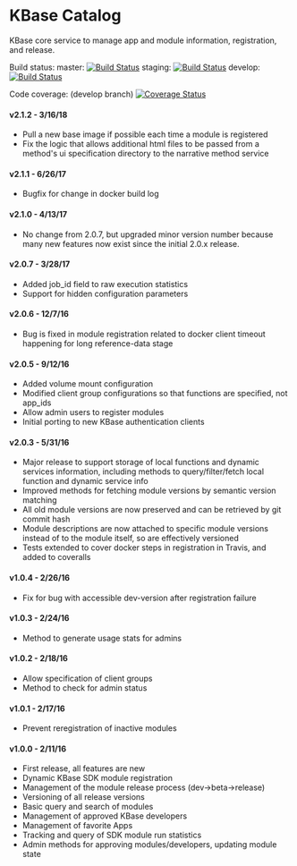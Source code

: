 # KBase Catalog

KBase core service to manage app and module information, registration, and release.

Build status:
master:  [![Build Status](https://travis-ci.org/kbase/catalog.svg?branch=master)](https://travis-ci.org/kbase/catalog)
staging: [![Build Status](https://travis-ci.org/kbase/catalog.svg?branch=staging)](https://travis-ci.org/kbase/catalog)
develop: [![Build Status](https://travis-ci.org/kbase/catalog.svg?branch=develop)](https://travis-ci.org/kbase/catalog)

Code coverage: (develop branch)
[![Coverage Status](https://coveralls.io/repos/github/kbase/catalog/badge.svg?branch=develop)](https://coveralls.io/github/kbase/catalog?branch=develop)


#### v2.1.2 - 3/16/18
  - Pull a new base image if possible each time a module is registered
  - Fix the logic that allows additional html files to be passed from a method's 
  ui specification directory to the narrative method service

#### v2.1.1 - 6/26/17
  - Bugfix for change in docker build log

#### v2.1.0 - 4/13/17
  - No change from 2.0.7, but upgraded minor version number because many new features
    now exist since the initial 2.0.x release.

#### v2.0.7 - 3/28/17
  - Added job_id field to raw execution statistics
  - Support for hidden configuration parameters

#### v2.0.6 - 12/7/16
  - Bug is fixed in module registration related to docker client timeout happening 
    for long reference-data stage

#### v2.0.5 - 9/12/16
  - Added volume mount configuration
  - Modified client group configurations so that functions are specified, not app_ids
  - Allow admin users to register modules
  - Initial porting to new KBase authentication clients

#### v2.0.3 - 5/31/16
  - Major release to support storage of local functions and dynamic services information,
    including methods to query/filter/fetch local function and dynamic service info
  - Improved methods for fetching module versions by semantic version matching
  - All old module versions are now preserved and can be retrieved by git commit hash
  - Module descriptions are now attached to specific module versions instead of to
    the module itself, so are effectively versioned
  - Tests extended to cover docker steps in registration in Travis, and added to coveralls

#### v1.0.4 - 2/26/16
  - Fix for bug with accessible dev-version after registration failure

#### v1.0.3 - 2/24/16
  - Method to generate usage stats for admins

#### v1.0.2 - 2/18/16
  - Allow specification of client groups
  - Method to check for admin status

#### v1.0.1 - 2/17/16
  - Prevent reregistration of inactive modules

#### v1.0.0 - 2/11/16
  - First release, all features are new
  - Dynamic KBase SDK module registration
  - Management of the module release process (dev->beta->release)
  - Versioning of all release versions
  - Basic query and search of modules
  - Management of approved KBase developers
  - Management of favorite Apps
  - Tracking and query of SDK module run statistics
  - Admin methods for approving modules/developers, updating module state
